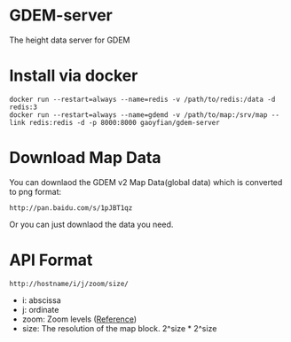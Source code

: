 # GDEM-server
The height data server for GDEM

# Install via docker

	docker run --restart=always --name=redis -v /path/to/redis:/data -d redis:3
    docker run --restart=always --name=gdemd -v /path/to/map:/srv/map --link redis:redis -d -p 8000:8000 gaoyfian/gdem-server

# Download Map Data

You can downlaod the GDEM v2 Map Data(global data) which is converted to png format:

    http://pan.baidu.com/s/1pJBT1qz

Or you can just downlaod the data you need.

# API Format

	http://hostname/i/j/zoom/size/
	
* i: abscissa
* j: ordinate
* zoom: Zoom levels ([Reference](http://wiki.openstreetmap.org/wiki/Slippy_map_tilenames))
* size: The resolution of the map block. 2^size * 2^size

